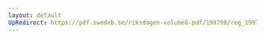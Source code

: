 ```yaml
---
layout: default
UpRedirect: https://pdf.swedeb.se/riksdagen-volumeG-pdf/199798/reg_199798/reg_199798_0326.pdf
---
```

